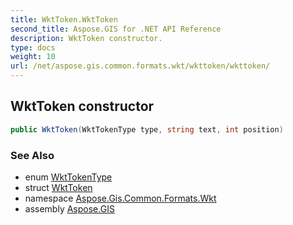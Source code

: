 ```yaml
---
title: WktToken.WktToken
second_title: Aspose.GIS for .NET API Reference
description: WktToken constructor. 
type: docs
weight: 10
url: /net/aspose.gis.common.formats.wkt/wkttoken/wkttoken/
---
```

## WktToken constructor

```csharp
public WktToken(WktTokenType type, string text, int position)
```

### See Also

* enum [WktTokenType](../../wkttokentype/)
* struct [WktToken](../)
* namespace [Aspose.Gis.Common.Formats.Wkt](../../wkttoken/)
* assembly [Aspose.GIS](../../../)


